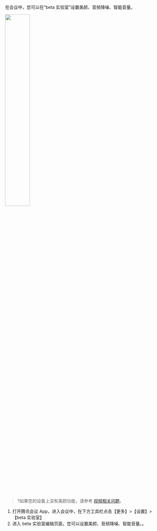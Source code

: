 在会议中，您可以在“beta 实验室”设置美颜、音频降噪、智能音量。

<img src="https://main.qcloudimg.com/raw/ee8b4c69245a44da8cfb09218c04d66e.png" width="40%">

>?如果您的设备上没有美颜功能，请参考 [视频相关问题](https://cloud.tencent.com/document/product/1095/41253#.E4.B8.BA.E4.BB.80.E4.B9.88.E6.88.91.E7.9A.84.E8.AE.BE.E5.A4.87.E4.B8.8A.E6.B2.A1.E6.9C.89.E7.BE.8E.E9.A2.9C.E5.8A.9F.E8.83.BD.EF.BC.9F)。

1. 打开腾讯会议 App，进入会议中，在下方工具栏点击【更多】>【设置】>【beta 实验室】
2. 进入 beta 实验室编辑页面，您可以设置美颜、音频降噪、智能音量。。
